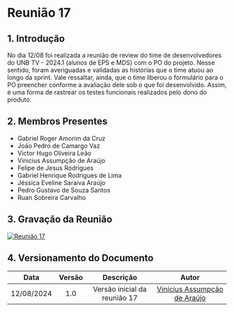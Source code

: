 # Reunião 17

## 1. Introdução

No dia 12/08 foi realizada a reunião de review do time de desenvolvedores do UNB TV - 2024.1 (alunos de EPS e MDS) com o PO do projeto. Nesse sentido, foram averiguadas e validadas as histórias que o time atuou ao longo da sprint. Vale ressaltar, ainda, que o time liberou o formulário para o PO preencher conforme a avaliação dele sob o que foi desenvolvido. Assim, é uma forma de rastrear os testes funcionais realizados pelo dono do produto.

## 2. Membros Presentes
- Gabriel Roger Amorim da Cruz
- João Pedro de Camargo Vaz
- Victor Hugo Oliveira Leão
- Vinicius Assumpção de Araújo
- Felipe de Jesus Rodrigues
- Gabriel Henrique Rodrigues de Lima
- Jéssica Eveline Saraiva Araújo
- Pedro Gustavo de Souza Santos
- Ruan Sobreira Carvalho

## 3. Gravação da Reunião

[![Reunião 17](https://img.youtube.com/vi//maxresdefault.jpg)](https://www.youtube.com/watch?v=)

## 4. Versionamento do Documento

| Data | Versão | Descrição | Autor |
| :-----: | :-------------: | :---------------: | :-: |
| 12/08/2024 | 1.0 | Versão inicial da reunião 17 | [Vinícius Assumpção de Araújo](https://github.com/viniman27) |
